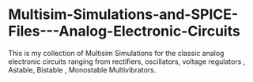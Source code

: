 # Multisim-Simulations-and-SPICE-Files---Analog-Electronic-Circuits
This is my collection of  Multisim Simulations for the classic analog electronic circuits ranging from rectifiers, oscillators, voltage regulators , Astable, Bistable , Monostable Multivibrators.
